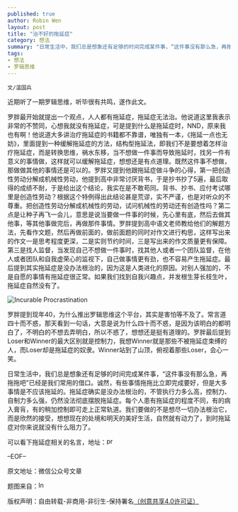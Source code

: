 ```yaml
---
published: true
author: Robin Wen
layout: post
title: "治不好的拖延症"
category: 想法
summary: "日常生活中，我们总是想象还有足够的时间完成某件事，“这件事没有那么急，再拖拖吧”已经是我们常用的借口。诚然，有些事情拖拖比立即完成要好，但是大多事情是不应该拖延的。拖延症确实是没办法根治的，不管执行力多么高，控制力、自制力多么强，仍然没法彻底摆脱拖延症。每个人患有拖延症的程度不同，有的病入膏肓，有的稍加控制即可走上正常轨道。我们要做的不是想尽一切办法根治它，而是欣然的接受，想想现在的处境和明天的美好生活，自然就有动力了，到时拖延症对你来说就没有什么阻力了。"
tags: 
- 想法
- 罗辑思维
---
```


`文/温国兵`

近期听了一期罗辑思维，听毕很有共鸣，遂作此文。

罗胖最开始就提出一个观点，人人都有拖延症，拖延症无法治。他说道这里我表示非常的不赞同，心想我就没有拖延症，可是提到什么是拖延症时，NND，原来我也有啊！他说道大多讲治疗拖延症的书籍都不靠谱，唯独有一本，《拖延一点也无妨》，里面提到一种缓解拖延症的方法，结构型拖延法，即我们不是要想着怎样治疗拖延症，而是转换思维，祸水东移，当不想做一件事而导致拖延时，找另一件有意义的事情做，这样就可以缓解拖延症，想想还是有点道理。既然这件事不想做，那做做其他的事情还是可以的。罗胖又提到他跟拖延症做斗争的心得，第一把创造性劳动分解成机械性劳动，他提到高中非常讨厌背书，于是抄书抄了5遍，最后取得的成绩不耐，于是给出这个结论，我实在是不敢苟同。背书、抄书、应付考试哪里是创造性劳动？根据这个特例得出此结论甚是荒谬，实不严谨，也是对听众的不尊重。把创造性劳动分解成机械性的劳动，试问机械性的劳动还有创造性吗？第二点是让种子再飞一会儿，意思是说当要做一件事的时候，先心里有底，然后去做其他事，等其他事做完后，再做那件事情。罗胖提到高中语文老师教给他们的解题方法，先看作文题，然后再做前面的，做前面题的同时对作文进行构思，这样写出来的作文一是思考程度更深，二是实则节约时间，三是写出来的作文质量更有保障。第三是找人监督，当发现自己不想做一件事时，找其他人或者一个团队监督，在他人或者团队和自我虚荣心的监视下，自己做事情更有劲，也不容易产生拖延症。最后提到其实拖延症是没办法根治的，因为这是人类进化的原因。对别人强加的，不是自愿的事情有拖延症很正常。如果我们找到自我兴趣点，并发根生芽长枝生叶，拖延症自然没有了。

![Incurable Procrastination](http://i.imgur.com/9Psa1ai.jpg)

罗胖提到现年40，为什么推出罗辑思维这个平台，其实是害怕等不及了。常言道四十而不惑，那天看到一句话，大意是说为什么四十而不惑，是因为该明白的都明白了，不明白的不想去弄明白，所以不惑了，想想还是挺有道理的。罗胖最后提到Loser和Winner的最大区别就是控制力，我想Winner就是那些不被拖延症束缚的人，而Loser却是拖延症的奴隶。Winner站到了山顶，俯视着那些Loser，会心一笑。

日常生活中，我们总是想象还有足够的时间完成某件事，“这件事没有那么急，再拖拖吧”已经是我们常用的借口。诚然，有些事情拖拖比立即完成要好，但是大多事情是不应该拖延的。拖延症确实是没办法根治的，不管执行力多么高，控制力、自制力多么强，仍然没法彻底摆脱拖延症。每个人患有拖延症的程度不同，有的病入膏肓，有的稍加控制即可走上正常轨道。我们要做的不是想尽一切办法根治它，而是欣然的接受，想想现在的处境和明天的美好生活，自然就有动力了，到时拖延症对你来说就没有什么阻力了。

可以看下拖延症相关的名言，地址：<a href="http://procrastinus.com/procrastination/procrastination-quotes/" target="_blank"><img src="http://i.imgur.com/kG2Wr20.png" title="procrastinus" border="0" alt="procrastinus" height="16px" width="16px" /></a>

–EOF–

原文地址：微信公众号文章

题图来自：<a href="http://imperfectspirituality.com/page/23/" target="_blank"><img src="http://i.imgur.com/kG2Wr20.png" title="Incurable Procrastination" border="0" alt="Incurable Procrastination" height="16px" width="16px" /></a>

版权声明：自由转载-非商用-非衍生-保持署名<a href="http://creativecommons.org/licenses/by-nc-nd/4.0/deed.zh" target="_blank">（创意共享4.0许可证）</a>
